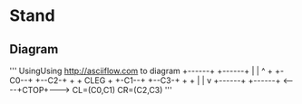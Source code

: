 # Stand

## Diagram

'''
UsingUsing http://asciiflow.com to diagram
  +------+                 +------+
         |                 |        ^
         + +-C0--+ +--C2-+ +        +
                                CLEG
         + +-C1--+ +--C3-+ +        +
         |                 |        v
  +------+                 +------+
           <----+CTOP+--->
     CL=(C0,C1)         CR=(C2,C3)
'''



